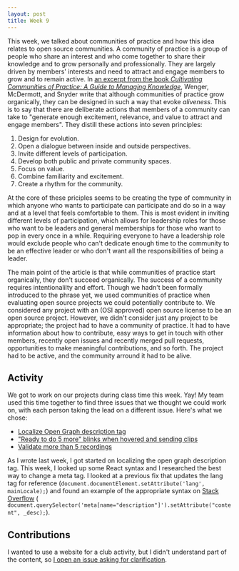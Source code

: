 ```yaml
---
layout: post
title: Week 9
---
```


This week, we talked about communities of practice and how this idea relates to open source communities. A community of practice is a group of people who share an interest and who come together to share their knowledge and to grow personally and professionally. They are largely driven by members' interests and need to attract and engage members to grow and to remain active. In [an excerpt from the book *Cultivating Communities of Practice: A Guide to Managing Knowledge*](https://hbswk.hbs.edu/archive/cultivating-communities-of-practice-a-guide-to-managing-knowledge-seven-principles-for-cultivating-communities-of-practice), Wenger, McDermott, and Snyder write that although communities of practice grow organically, they can be designed in such a way that evoke *aliveness*. This is to say that there are deliberate actions that members of a community can take to "generate enough excitement, relevance, and value to attract and engage members". They distill these actions into seven principles:
1. Design for evolution.
2. Open a dialogue between inside and outside perspectives.
3. Invite different levels of participation.
4. Develop both public and private community spaces.
5. Focus on value.
6. Combine familiarity and excitement.
7. Create a rhythm for the community.

At the core of these priciples seems to be creating the type of community in which anyone who wants to participate can participate and do so in a way and at a level that feels comfortable to them. This is most evident in inviting different levels of participation, which allows for leadership roles for those who want to be leaders and general memberships for those who want to pop in every once in a while. Requiring everyone to have a leadership role would exclude people who can't dedicate enough time to the community to be an effective leader or who don't want all the responsibilities of being a leader.

The main point of the article is that while communities of practice start organically, they don't succeed organically. The success of a community requires intentionalilty and effort. Though we hadn't been formally introduced to the phrase yet, we used communities of practice when evaluating open source projects we could potentially contribute to. We considered any project with an (OSI approved) open source license to be an open source project. However, we didn't consider just any project to be appropriate; the project had to have a community of practice. It had to have information about how to contribute, easy ways to get in touch with other members, recently open issues and recently merged pull requests, opportunities to make meaningful contributions, and so forth. The project had to be active, and the community arround it had to be alive. 

## Activity
We got to work on our projects during class time this week. Yay! My team used this time together to find three issues that we thought we could work on, with each person taking the lead on a different issue. Here's what we chose:
- [Localize Open Graph description tag](https://github.com/mozilla/voice-web/issues/1051)
- ["Ready to do 5 more" blinks when hovered and sending clips](https://github.com/mozilla/voice-web/issues/1295)
- [Validate more than 5 recordings](https://github.com/mozilla/voice-web/issues/1869)

As I wrote last week, I got started on localizing the open graph description tag. This week, I looked up some React syntax and I researched the best way to change a meta tag. I looked at a previous fix that updates the lang tag for reference (`document.documentElement.setAttribute('lang', mainLocale);`) and found an example of the appropriate syntax on [Stack Overflow](https://stackoverflow.com/questions/2568760/is-it-possible-to-use-javascript-to-change-the-meta-tags-of-the-page) ( `document.querySelector('meta[name="description"]').setAttribute("content", _desc);`).

## Contributions
I wanted to use a website for a club activity, but I didn't understand part of the content, so [I open an issue asking for clarification](https://github.com/JohnPhamous/milestones.codes/issues/1). 
